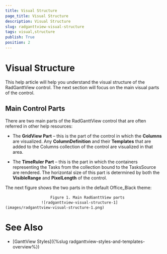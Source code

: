 ```yaml
---
title: Visual Structure
page_title: Visual Structure
description: Visual Structure
slug: radganttview-visual-structure
tags: visual,structure
publish: True
position: 2
---
```


# Visual Structure



This help article will help you understand the visual structure of the RadGanttView control. The next section will focus on the main visual parts of the control.
            

## Main Control Parts

There are two main parts of the RadGanttView control that are often referred in other help resources:
                

* The __GridView Part__ – this is the part of the control in which the __Columns__ are visualized. Any __ColumnDefinition__ and their __Templates__ that are added to the Columns collection of the control are visualized in that area.
                        

* The __TimeRuler Part__ – this is the part in which the containers representing the Tasks from the collection bound to the TasksSource are rendered. The horizontal size of this part is determined by both the __VisibleRange__ and __PixelLength__ of the control.
                        

The next figure shows the two parts in the default Office_Black theme:
                


                        Figure 1. Main RadGanttView parts
                    ![radganttview-visual-structure-1](images/radganttview-visual-structure-1.png)

# See Also

 * [GanttView Styles]({%slug radganttview-styles-and-templates-overview%})
